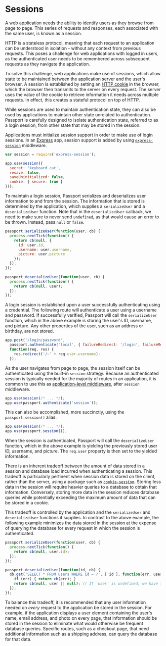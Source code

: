# Sessions

A web application needs the ability to identify users as they browse from page
to page.  This series of requests and responses, each associated with the same
user, is known as a session.

HTTP is a stateless protocol, meaning that each request to an application can be
understood in isolation - without any context from previous requests.  This
poses a challenge for web applications with logged in users, as the
authenticated user needs to be remembered across subsequent requests as they
navigate the application.

To solve this challenge, web applications make use of sessions, which allow
state to be maintained between the application server and the user's browser.  A
session is established by setting an [HTTP cookie](https://en.wikipedia.org/wiki/HTTP_cookie)
in the browser, which the browser then transmits to the server on every request.
The server uses the value of the cookie to retrieve information it needs across
multiple requests.  In effect, this creates a stateful protocol on top of HTTP.

While sessions are used to maintain authentication state, they can also be used
by applications to maintain other state unrelated to authentication.  Passport
is carefully designed to isolate authentication state, referred to as a login
session, from other state that may be stored in the session.

Applications must initialize session support in order to make use of login
sessions.  In an [Express](https://expressjs.com/) app, session support is added
by using  [`express-session`](https://github.com/expressjs/session) middleware.

```javascript
var session = require('express-session');

app.use(session({
  secret: 'keyboard cat',
  resave: false,
  saveUninitialized: false,
  cookie: { secure: true }
}));
```

To maintain a login session, Passport serializes and deserializes user
information to and from the session.  The information that is stored is
determined by the application, which supplies a `serializeUser` and a
`deserializeUser` function. Note that in the `deserializeUser` callback,
we need to make sure to never send `undefined`, as that would cause an
error to be thrown. Instead, pass `null` or `false`.


```javascript
passport.serializeUser(function(user, cb) {
  process.nextTick(function() {
    return cb(null, {
      id: user.id,
      username: user.username,
      picture: user.picture
    });
  });
});

passport.deserializeUser(function(user, cb) {
  process.nextTick(function() {
    return cb(null, user);
  });
});
```

A login session is established upon a user successfully authenticating using a
credential.  The following route will authenticate a user using a username and
password.  If successfully verified, Passport will call the `serializeUser`
function, which in the above example is storing the user's ID, username, and
picture.  Any other properties of the user, such as an address or birthday, are
not stored.

```javascript
app.post('/login/password',
  passport.authenticate('local', { failureRedirect: '/login', failureMessage: true }),
  function(req, res) {
    res.redirect('/~' + req.user.username);
  });
```

As the user navigates from page to page, the session itself can be authenticated
using the built-in `session` strategy.  Because an authenticated session is
typically needed for the majority of routes in an application, it is common to
use this as [application-level middleware](https://expressjs.com/en/guide/using-middleware.html#middleware.application),
after `session` middleware.

```javascript
app.use(session(/* ... */);
app.use(passport.authenticate('session'));
```

This can also be accomplished, more succinctly, using the `passport.session()`
alias.

```javascript
app.use(session(/* ... */);
app.use(passport.session());
```

When the session is authenticated, Passport will call the `deserializeUser`
function, which in the above example is yielding the previously stored user ID,
username, and picture.  The `req.user` property is then set to the yielded
information.

There is an inherent tradeoff between the amount of data stored in a session and
database load incurred when authenticating a session.  This tradeoff is
particularly pertinent when session data is stored on the client, rather than
the server, using a package such as [`cookie-session`](https://github.com/expressjs/cookie-session).
Storing less data in the session will require heavier queries to a database to
obtain that information.  Conversely, storing more data in the session reduces
database queries while potentially exceeding the maximum amount of data that can
be stored in a cookie.

This tradeoff is controlled by the application and the `serializeUser` and
`deserializeUser` functions it supplies.  In contrast to the above example, the
following example minimizes the data stored in the session at the expense of
querying the database for every request in which the session is authenticated.

```javascript
passport.serializeUser(function(user, cb) {
  process.nextTick(function() {
    return cb(null, user.id);
  });
});

passport.deserializeUser(function(id, cb) {
  db.get('SELECT * FROM users WHERE id = ?', [ id ], function(err, user) {
    if (err) { return cb(err); }
    return cb(null, user || null); // If `user` is undefined, we have to provide null instead
  });
});
```

To balance this tradeoff, it is recommended that any user information needed on
_every_ request to the application be stored in the session.  For example, if
the application displays a user element containing the user's name, email
address, and photo on every page, that information should be stored in the
session to eliminate what would otherwise be frequent database queries.
Specific routes, such as a checkout page, that need additional information such
as a shipping address, can query the database for that data.
